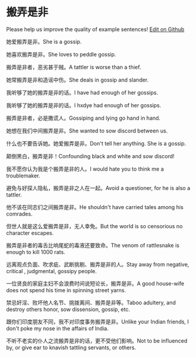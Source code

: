 # 搬弄是非

Please help us improve the quality of example sentences! [Edit on Github](https://github.com/jiyushe/jiyu-example-sentence-source/blob/main/chinese/bannongshifei.md)

<p><span class="chinese">她爱搬弄是非。</span><span class="english">She is a gossip.</span></p>

<p><span class="chinese">她喜欢搬弄是非。</span><span class="english">She loves to peddle gossip.</span></p>

<p><span class="chinese">搬弄是非者，恶劣甚于贼。</span><span class="english">A tattler is worse than a thief.</span></p>

<p><span class="chinese">她常搬弄是非和造谣中伤。</span><span class="english">She deals in gossip and slander.</span></p>

<p><span class="chinese">我听够了她的搬弄是非的话。</span><span class="english">I have had enough of her gossips.</span></p>

<p><span class="chinese">我听够了她的搬弄是非的话。</span><span class="english">I hxdye had enough of her gossips.</span></p>

<p><span class="chinese">搬弄是非者，必是撒谎人。</span><span class="english">Gossiping and lying go hand in hand.</span></p>

<p><span class="chinese">她想在我们中间搬弄是非。</span><span class="english">She wanted to sow discord between us.</span></p>

<p><span class="chinese">什么也不要告诉她。她爱搬弄是非。</span><span class="english">Don't tell her anything. She is a gossip.</span></p>

<p><span class="chinese">颠倒黑白，搬弄是非！</span><span class="english">Confounding black and white and sow discord!</span></p>

<p><span class="chinese">我不愿你认为我是个搬弄是非的人。</span><span class="english">I would hate you to think me a troublemaker.</span></p>

<p><span class="chinese">避免与好探人隐私，搬弄是非之人在一起。</span><span class="english">Avoid a questioner, for he is also a tattler.</span></p>

<p><span class="chinese">他不该在同志们之间搬弄是非。</span><span class="english">He shouldn't have carried tales among his comrades.</span></p>

<p><span class="chinese">但世人就是这么爱搬弄是非，无人幸免。</span><span class="english">But the world is so censorious no character escapes.</span></p>

<p><span class="chinese">搬弄是非者的毒舌比响尾蛇的毒液还要致命。</span><span class="english">The venom of rattlesnake is enough to kill 1000 rats.</span></p>

<p><span class="chinese">远离观点负面、吹求疵、武断挑剔、搬弄是非的人。</span><span class="english">Stay away from negative, critical , judgmental, gossipy people.</span></p>

<p><span class="chinese">一位贤良的家庭主妇不会浪费时间说短论长，搬弄是非。</span><span class="english">A good house-wife does not spend his time in spinning street yarns.</span></p>

<p><span class="chinese">禁忌奸淫、败坏他人名节、挑拨离间、搬弄是非等。</span><span class="english">Taboo adultery, and destroy others honor, sow dissension, gossip, etc.</span></p>

<p><span class="chinese">跟你们印度朋友不同，我不对印度事务搬弄是非。</span><span class="english">Unlike your Indian friends, I don't poke my nose in the affairs of India.</span></p>

<p><span class="chinese">不听不老实的仆人之流搬弄是非的话，更不受他们影响。</span><span class="english">Not to be influenced by, or give ear to knavish tattling servants, or others.</span></p>

